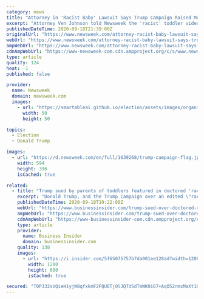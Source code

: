 ```yaml
---
category: news
title: "Attorney in 'Racist Baby' Lawsuit Says Trump Campaign Raised Money 'At The Expense of Two Little Kids'"
excerpt: "Attorney Ven Johnson told Newsweek the 'racist' toddler video posted by Trump and his campaign, \"was absolutely done to advocate for what I believe to be a racist, despicable message against two little babies."
publishedDateTime: 2020-09-18T21:39:00Z
originalUrl: "https://www.newsweek.com/attorney-racist-baby-lawsuit-says-trump-campaign-raised-money-expense-two-little-kids-1532986"
webUrl: "https://www.newsweek.com/attorney-racist-baby-lawsuit-says-trump-campaign-raised-money-expense-two-little-kids-1532986"
ampWebUrl: "https://www.newsweek.com/attorney-racist-baby-lawsuit-says-trump-campaign-raised-money-expense-two-little-kids-1532986?amp=1"
cdnAmpWebUrl: "https://www-newsweek-com.cdn.ampproject.org/c/s/www.newsweek.com/attorney-racist-baby-lawsuit-says-trump-campaign-raised-money-expense-two-little-kids-1532986?amp=1"
type: article
quality: 124
heat: -1
published: false

provider:
  name: Newsweek
  domain: newsweek.com
  images:
    - url: "https://smartableai.github.io/election/assets/images/organizations/newsweek.com-50x50.jpg"
      width: 50
      height: 50

topics:
  - Election
  - Donald Trump

images:
  - url: "https://d.newsweek.com/en/full/1639268/trump-campaign-flag.jpg"
    width: 594
    height: 396
    isCached: true

related:
  - title: "Trump sued by parents of toddlers featured in doctored 'racist baby' video"
    excerpt: "Donald Trump, and the Trump Campaign over an edited \"racist baby\" video."
    publishedDateTime: 2020-09-18T19:22:00Z
    webUrl: "https://www.businessinsider.com/trump-sued-over-doctored-racist-baby-twitter-video-carpe-donktum-2020-9"
    ampWebUrl: "https://www.businessinsider.com/trump-sued-over-doctored-racist-baby-twitter-video-carpe-donktum-2020-9?amp"
    cdnAmpWebUrl: "https://www-businessinsider-com.cdn.ampproject.org/c/s/www.businessinsider.com/trump-sued-over-doctored-racist-baby-twitter-video-carpe-donktum-2020-9?amp"
    type: article
    provider:
      name: Business Insider
      domain: businessinsider.com
    quality: 138
    images:
      - url: "https://i.insider.com/5f65075757b7da001ee128ad?width=1200&format=jpeg"
        width: 1200
        height: 600
        isCached: true

secured: "T0PJ32sVQieH1yjW8qfxkmF2FQUETjOlJQTdSdTmWK0i67+AqO52rmxMaXt1Q08CJC9qkqNa5QDJ5VjCc4IBbvBLwBX2oRAhFSATWYRbFmOX/YyeBgKu39XBhnQ5lf/KV15S16EPsMoO1XF2cUs3BRnXJ1XXu9fk8qYnbpcNt/RAu9NUJN0ZRqHQd8krbC0Mvx5WPc16IBi0kFwtQgeLiGK+RXX6VMNiG9V7NoK1EiAeA56B1K7wcyyHXKy9anISWvK06dht1nc+xEEraqZDjhTd+pQJESGx5+lWNlcCd8Qw1mC4/F92L+8rP33OtvO5KsJS4XtamxF2vKAzUzHH+r2corK4sXJwefRzmX8eaRk=;CojvcxW8aPieAcMalZl5Dw=="
---
```


